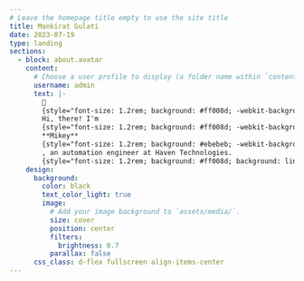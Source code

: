 ```yaml
---
# Leave the homepage title empty to use the site title
title: Mankirat Gulati
date: 2023-07-19
type: landing
sections:
  - block: about.avatar
    content:
      # Choose a user profile to display (a folder name within `content/authors/`)
      username: admin
      text: |-
        👋
        {style="font-size: 1.2rem; background: #ff008d; -webkit-background-clip: text; -webkit-text-fill-color: transparent;"}
        Hi, there! I'm
        {style="font-size: 1.2rem; background: #ff008d; -webkit-background-clip: text; -webkit-text-fill-color: transparent;"}
        **Mikey**
        {style="font-size: 1.2rem; background: #ebebeb; -webkit-background-clip: text; -webkit-text-fill-color: transparent;"}
        , an automation engineer at Haven Technologies.
        {style="font-size: 1.2rem; background: #ff008d; background: linear-gradient(to right, #fc5d8a 0%, #ff62a2 30%, #ff6aba 60%, #fa74d2 100%); -webkit-background-clip: text; -webkit-text-fill-color: transparent;"}
    design:
      background:
        color: black
        text_color_light: true
        image:
          # Add your image background to `assets/media/`.
          size: cover
          position: center
          filters:
            brightness: 0.7
          parallax: false
      css_class: d-flex fullscreen align-items-center
---
```

